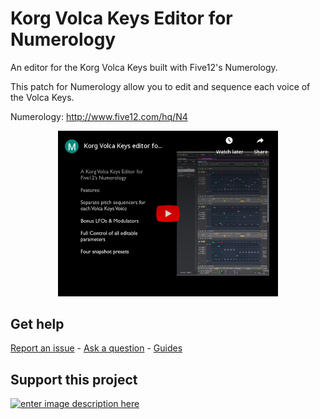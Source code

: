 
# Korg Volca Keys Editor for Numerology
 
An editor for the Korg Volca Keys built with Five12's Numerology.  

This patch for Numerology allow you to edit and sequence each voice of the Volca Keys. 

Numerology: http://www.five12.com/hq/N4

<div align="center">
      <a href="https://youtu.be/F8iNd0eTrtA">
     <img 
      src="https://github.com/publicsamples/Korg-Volca-Keys-Editor-for-Numerology/raw/main/vked.png" 
      alt="Video Demo" 
      style="width:70%;">
      </a>
    </div>

## **Get help**

[Report an issue](https://github.com/publicsamples/home/issues) - [Ask a question](https://github.com/publicsamples/home/discussions) - [Guides](https://github.com/publicsamples/home/wiki)

## **Support this project**

[
![enter image description here](https://www.modularsamples.com/img/ex2.png)
](https://www.modularsamples.com/excessive-hits-one-shot-sample-library/)
